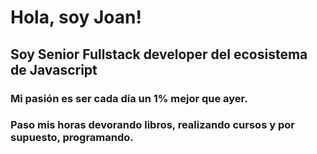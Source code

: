# Hola, soy Joan!
## Soy Senior Fullstack developer del ecosistema de Javascript
### Mi pasión es ser cada día un 1% mejor que ayer. 
### Paso mis horas devorando libros, realizando cursos y por supuesto, programando.
